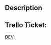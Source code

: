 ## Description

<!---
Please include a summary of the change and which issue is fixed.
Please also include relevant motivation and context.

List any dependencies that are required for this change.
-->

## Trello Ticket:
[DEV-](https://trello.com/c/)
